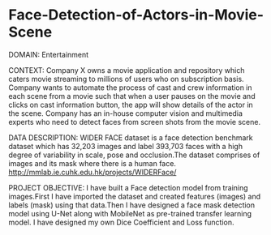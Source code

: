 # Face-Detection-of-Actors-in-Movie-Scene

DOMAIN: Entertainment

CONTEXT: Company X owns a movie application and repository which caters movie streaming to millions of users who on subscription basis.
Company wants to automate the process of cast and crew information in each scene from a movie such that when a user pauses on the
movie and clicks on cast information button, the app will show details of the actor in the scene. Company has an in-house computer vision
and multimedia experts who need to detect faces from screen shots from the movie scene.

DATA DESCRIPTION:  WIDER FACE dataset is a face detection benchmark dataset which has 32,203 images and label 393,703 faces with a high degree of variability in scale, pose
and occlusion.The dataset comprises of images and its mask where there is a human face. http://mmlab.ie.cuhk.edu.hk/projects/WIDERFace/

PROJECT OBJECTIVE: I have built a Face detection model from training images.First I have imported the dataset and created features (images) and labels (mask)
using that data.Then I have designed a face mask detection model using U-Net along with MobileNet as pre-trained transfer learning model. I have designed my own
Dice Coefficient and Loss function. 
 

